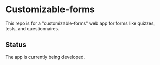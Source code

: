 # Customizable-forms

This repo is for a "customizable-forms" web app for forms like quizzes, tests, and questionnaires.

## Status

The app is currently being developed.
